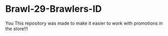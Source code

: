 # Brawl-29-Brawlers-ID
You This repository was made to make it easier to work with promotions in the store!!!
